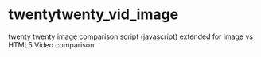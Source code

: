 # twentytwenty_vid_image
twenty twenty image comparison script (javascript) extended for image vs HTML5 Video comparison
